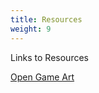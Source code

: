 ```yaml
---
title: Resources
weight: 9
---
```


Links to Resources


[Open Game Art](https://www.opengameart.org)